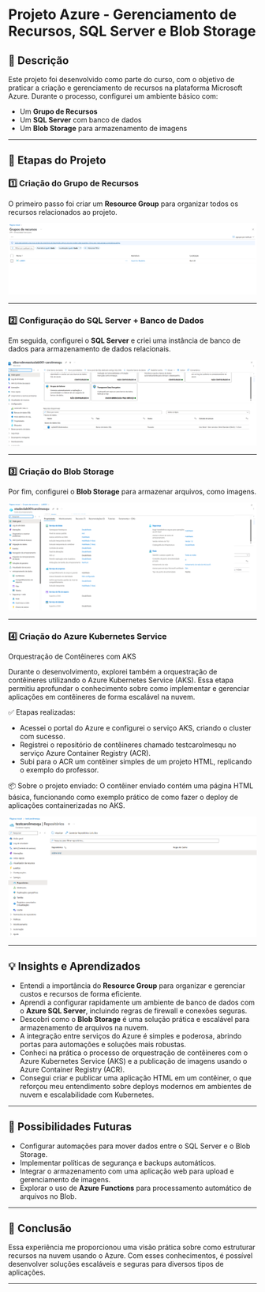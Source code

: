 # Projeto Azure - Gerenciamento de Recursos, SQL Server e Blob Storage

## 📌 Descrição
Este projeto foi desenvolvido como parte do curso, com o objetivo de praticar a criação e gerenciamento de recursos na plataforma Microsoft Azure. Durante o processo, configurei um ambiente básico com:

- Um **Grupo de Recursos**
- Um **SQL Server** com banco de dados
- Um **Blob Storage** para armazenamento de imagens

---

## 🚀 Etapas do Projeto

### 1️⃣ Criação do Grupo de Recursos
O primeiro passo foi criar um **Resource Group** para organizar todos os recursos relacionados ao projeto.

![Grupo de Recursos](imagens/grupo-recursos.png)

---

### 2️⃣ Configuração do SQL Server + Banco de Dados
Em seguida, configurei o **SQL Server** e criei uma instância de banco de dados para armazenamento de dados relacionais.

![SQL Server](imagens/sql-server.png)

---

### 3️⃣ Criação do Blob Storage
Por fim, configurei o **Blob Storage** para armazenar arquivos, como imagens.

![Blob Storage](imagens/blob-storage.png)

---

### 4️⃣ Criação do Azure Kubernetes Service
Orquestração de Contêineres com AKS

Durante o desenvolvimento, explorei também a orquestração de contêineres utilizando o Azure Kubernetes Service (AKS). Essa etapa permitiu aprofundar o conhecimento sobre como implementar e gerenciar aplicações em contêineres de forma escalável na nuvem.

✅ Etapas realizadas:

- Acessei o portal do Azure e configurei o serviço AKS, criando o cluster com sucesso.
- Registrei o repositório de contêineres chamado testcarolmesqu no serviço Azure Container Registry (ACR).
- Subi para o ACR um contêiner simples de um projeto HTML, replicando o exemplo do professor.

📦 Sobre o projeto enviado:
O contêiner enviado contém uma página HTML básica, funcionando como exemplo prático de como fazer o deploy de aplicações containerizadas no AKS.

![AKS Container](imagens/aks-container.png)

---

## 💡 Insights e Aprendizados

- Entendi a importância do **Resource Group** para organizar e gerenciar custos e recursos de forma eficiente.
- Aprendi a configurar rapidamente um ambiente de banco de dados com o **Azure SQL Server**, incluindo regras de firewall e conexões seguras.
- Descobri como o **Blob Storage** é uma solução prática e escalável para armazenamento de arquivos na nuvem.
- A integração entre serviços do Azure é simples e poderosa, abrindo portas para automações e soluções mais robustas.
- Conheci na prática o processo de orquestração de contêineres com o Azure Kubernetes Service (AKS) e a publicação de imagens usando o Azure Container Registry (ACR).
- Consegui criar e publicar uma aplicação HTML em um contêiner, o que reforçou meu entendimento sobre deploys modernos em ambientes de nuvem e escalabilidade com Kubernetes.

---

## 🔮 Possibilidades Futuras

- Configurar automações para mover dados entre o SQL Server e o Blob Storage.
- Implementar políticas de segurança e backups automáticos.
- Integrar o armazenamento com uma aplicação web para upload e gerenciamento de imagens.
- Explorar o uso de **Azure Functions** para processamento automático de arquivos no Blob.

---

## 📎 Conclusão
Essa experiência me proporcionou uma visão prática sobre como estruturar recursos na nuvem usando o Azure. Com esses conhecimentos, é possível desenvolver soluções escaláveis e seguras para diversos tipos de aplicações.

---

